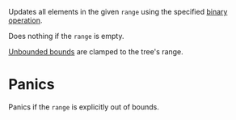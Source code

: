 Updates all elements in the given `range` using the specified [binary operation](crate::traits::Monoid::combine()).

Does nothing if the `range` is empty.

[Unbounded bounds](std::ops::Bound) are clamped to the tree's range.

# Panics

Panics if the `range` is explicitly out of bounds.

